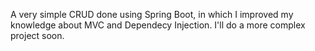 A very simple CRUD done using Spring Boot, in which I improved my knowledge about MVC and Dependecy Injection. I'll do a more complex project soon. 
